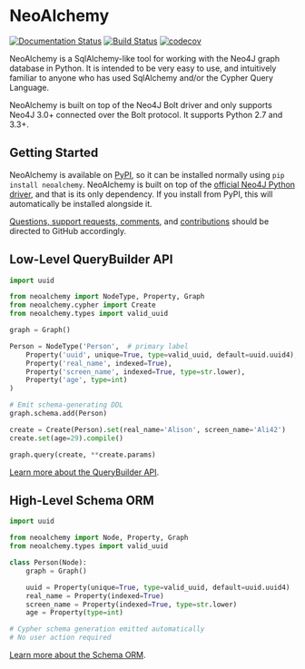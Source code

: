 NeoAlchemy
==========

[![Documentation Status](https://readthedocs.org/projects/neoalchemy/badge/?version=latest)](http://neoalchemy.readthedocs.io/en/latest/?badge=latest)
[![Build Status](https://travis-ci.org/TwoBitAlchemist/NeoAlchemy.svg?branch=master)](https://travis-ci.org/TwoBitAlchemist/NeoAlchemy)
[![codecov](https://codecov.io/gh/TwoBitAlchemist/NeoAlchemy/branch/master/graph/badge.svg)](https://codecov.io/gh/TwoBitAlchemist/NeoAlchemy)

NeoAlchemy is a SqlAlchemy-like tool for working with the Neo4J graph database
in Python. It is intended to be very easy to use, and intuitively familiar to
anyone who has used SqlAlchemy and/or the Cypher Query Language.

NeoAlchemy is built on top of the Neo4J Bolt driver and only supports Neo4J
3.0+ connected over the Bolt protocol. It supports Python 2.7 and 3.3+.

Getting Started
---------------

NeoAlchemy is available on [PyPI][1], so it can be installed normally using
`pip install neoalchemy`. NeoAlchemy is built on top of the [official Neo4J
Python driver][2], and that is its only dependency. If you install from PyPI,
this will automatically be installed alongside it.

[Questions, support requests, comments][3], and [contributions][4] should be
directed to GitHub accordingly.

Low-Level QueryBuilder API
--------------------------

``` python
import uuid

from neoalchemy import NodeType, Property, Graph
from neoalchemy.cypher import Create
from neoalchemy.types import valid_uuid

graph = Graph()

Person = NodeType('Person',  # primary label
    Property('uuid', unique=True, type=valid_uuid, default=uuid.uuid4),
    Property('real_name', indexed=True),
    Property('screen_name', indexed=True, type=str.lower),
    Property('age', type=int)
)

# Emit schema-generating DDL
graph.schema.add(Person)

create = Create(Person).set(real_name='Alison', screen_name='Ali42')
create.set(age=29).compile()

graph.query(create, **create.params)
```

[Learn more about the QueryBuilder API][5].


High-Level Schema ORM
---------------------

``` python
import uuid

from neoalchemy import Node, Property, Graph
from neoalchemy.types import valid_uuid

class Person(Node):
    graph = Graph()

    uuid = Property(unique=True, type=valid_uuid, default=uuid.uuid4)
    real_name = Property(indexed=True)
    screen_name = Property(indexed=True, type=str.lower)
    age = Property(type=int)

# Cypher schema generation emitted automatically
# No user action required
```

[Learn more about the Schema ORM][6].


[1]: https://pypi.python.org/pypi
[2]: https://neo4j.com/developer/python/
[3]: https://github.com/TwoBitAlchemist/NeoAlchemy/issues/new
[4]: https://github.com/TwoBitAlchemist/NeoAlchemy
[5]: http://neoalchemy.readthedocs.io/en/latest/query-builder.html
[6]: http://neoalchemy.readthedocs.io/en/latest/schema-ORM.html
